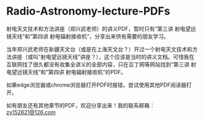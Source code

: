 # Radio-Astronomy-lecture-PDFs
射电天文技术和方法讲座（郑兴武老师）的讲义PDF，暂时只有“第三讲 射电望远镜天线”和“第四讲 射电辐射接收机”，分享出来供有需要的朋友学习。

当年郑兴武老师在新疆天文台（或是在上海天文台？）开过一个射电天文技术和方法讲座（或叫“射电望远镜天线”讲座？），这个应该是当时的讲义文档。可惜我在互联网找了很久都没有收集全讲义的全部内容，只在豆丁网等网站找到“第三讲 射电望远镜天线”和“第四讲 射电辐射接收机”的PDF。

如果edge浏览器或chrome浏览器打开PDF时报错，尝试使用其他PDF阅读器打开。

如有朋友还有其他章节的PDF，欢迎分享出来！我的联系邮箱：zy152621@126.com
